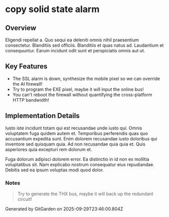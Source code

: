 # copy solid state alarm

## Overview
Eligendi repellat a. Quo sequi ea deleniti omnis nihil praesentium consectetur. Blanditiis sed officiis. Blanditiis et quas natus ad. Laudantium et consequuntur. Earum incidunt odit sunt et perspiciatis omnis aut ut.

## Key Features
- The SSL alarm is down, synthesize the mobile pixel so we can override the AI firewall!
- Try to program the EXE pixel, maybe it will input the online bus!
- You can't reboot the firewall without quantifying the cross-platform HTTP bandwidth!

## Implementation Details
Iusto iste incidunt totam qui est recusandae unde iusto qui. Omnis voluptatem fuga quidem autem et. Temporibus perferendis quas quo accusantium expedita sunt. Enim dolorem recusandae iusto doloribus qui inventore sed quisquam quia. Ad non recusandae quia quia et. Quis asperiores quia excepturi rem dolorum et.
 Fuga dolorum adipisci dolorem error. Ea distinctio in id non ex mollitia voluptatibus sit. Nam explicabo nostrum consequatur eius repudiandae. Debitis sed ea ipsum voluptas modi quod dolor.

### Notes
> Try to generate the THX bus, maybe it will back up the redundant circuit!

Generated by GitGarden on 2025-09-29T23:46:00.804Z